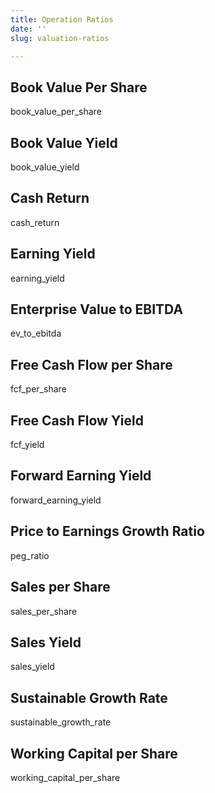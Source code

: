 ```yaml
---
title: Operation Ratios
date: ''
slug: valuation-ratios

---
```

## Book Value Per Share

book_value_per_share

## Book Value Yield

book_value_yield

## Cash Return

cash_return

## Earning Yield

earning_yield

## Enterprise Value to EBITDA

ev_to_ebitda

## Free Cash Flow per Share

fcf_per_share

## Free Cash Flow Yield

fcf_yield

## Forward Earning Yield

forward_earning_yield

## Price to Earnings Growth Ratio

peg_ratio

## Sales per Share

sales_per_share

## Sales Yield

sales_yield

## Sustainable Growth Rate

sustainable_growth_rate

## Working Capital per Share

working_capital_per_share